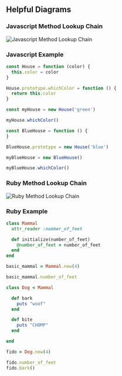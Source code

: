 ## Helpful Diagrams

### Javascript Method Lookup Chain
![Javascript Method Lookup
Chain](https://git.generalassemb.ly/storage/user/5692/files/7dc7de4c-6267-11e7-849a-fa21486910a0)

### Javascript Example

```javascript
const House = function (color) {
  this.color = color
}

House.prototype.whichColor = function () {
  return this.color
}

const myHouse = new House('green')

myHouse.whichColor()

const BlueHouse = function () {
}

BlueHouse.prototype = new House('blue')

myBlueHouse = new BlueHouse()

myBlueHouse.whichColor()
```

### Ruby Method Lookup Chain
![Ruby Method Lookup Chain](https://git.generalassemb.ly/storage/user/3667/files/54649168-93c6-11e7-8aaf-c41c754a3da0)

### Ruby Example

```ruby
class Mammal
  attr_reader :number_of_feet

  def initialize(number_of_feet)
    @number_of_feet = number_of_feet
  end
end

basic_mammal = Mammal.new(4)

basic_mammal.number_of_feet

class Dog < Mammal

  def bark
    puts "woof"
  end

  def bite
    puts "CHOMP"
  end

end

fido = Dog.new(4)

fido.number_of_feet
fido.bark()
```
